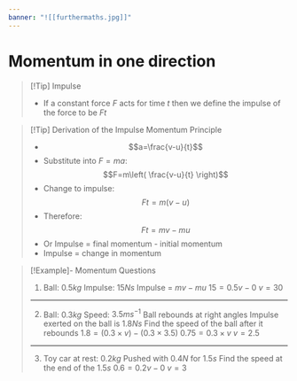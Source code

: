 ```yaml
---
banner: "![[furthermaths.jpg]]"
---
```

# Momentum in one direction 

> [!Tip] Impulse 
> - If a constant force $F$ acts for time $t$ then we define the impulse of the force to be $Ft$

> [!Tip] Derivation of the Impulse Momentum Principle 
> - $$a=\frac{v-u}{t}$$
> - Substitute into $F=ma$: $$F=m\left( \frac{v-u}{t} \right)$$
> - Change to impulse: $$Ft=m(v-u)$$
> - Therefore: $$Ft=mv-mu$$
> - Or Impulse = final momentum - initial momentum
> - Impulse = change in momentum 

> [!Example]- Momentum Questions 
> 1. Ball: $0.5kg$
> 	Impulse: $15Ns$
> 	Impulse = $mv-mu$
> 	$15=0.5v-0$
> 	$v=30$
> ---
> 2. Ball: $0.3kg$
> 	Speed: $3.5ms^{-1}$
> 	Ball rebounds at right angles 
> 	Impulse exerted on the ball is $1.8Ns$
> 	Find the speed of the ball after it rebounds 
> 	$1.8=(0.3\times v)-(0.3\times3.5)$
> 	$0.75=0.3\times v$
> 	$v=2.5$
> ---
> 3. Toy car at rest: $0.2kg$
> 	Pushed with $0.4N$ for $1.5s$
> 	Find the speed at the end of the $1.5s$
> 	$0.6=0.2v-0$
> 	$v=3$

